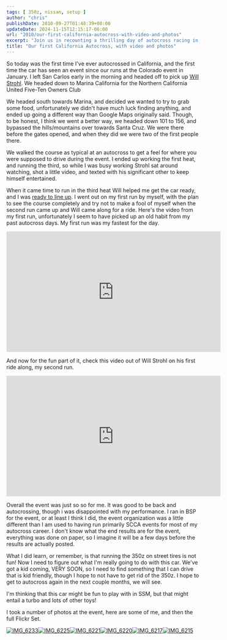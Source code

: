 ```yaml
---
tags: [ 350z, nissan, setup ]
author: "chris"
publishDate: 2010-09-27T01:48:39+00:00
updateDate: 2024-11-15T12:15:17-06:00
url: "2010/our-first-california-autocross-with-video-and-photos"
excerpt: "Join us in recounting a thrilling day of autocross racing in California, including course walk-throughs, heat runs, and personal insights."
title: "Our first California Autocross, with video and photos"
---
```


So today was the first time I've ever autocrossed in California, and the first time the car has seen an event since our runs at the Colorado event in January. I left San Carlos early in the morning and headed off to pick up <a href="https://www.willstrohl.com" >Will Strohl</a>. We headed down to Marina California for the Northern California United Five-Ten Owners Club 

We headed south towards Marina, and decided we wanted to try to grab some food, unfortunately we didn't have much luck finding anything, and ended up going a different way than Google Maps originally said. Though, to be honest, I think we went a better way, we headed down 101 to 156, and bypassed the hills/mountains over towards Santa Cruz. We were there before the gates opened, and when they did we were two of the first people there.

We walked the course as typical at an autocross to get a feel for where you were supposed to drive during the event. I ended up working the first heat, and running the third, so while I was busy working Strohl sat around watching, shot a little video, and texted with his significant other to keep himself entertained.

When it came time to run in the third heat Will helped me get the car ready, and I was <a href="https://twitpic.com/2sa58u" >ready to line up</a>. I went out on my first run by myself, with the plan to see the course completely and try not to make a fool of myself when the second run came up and Will came along for a ride. Here's the video from my first run, unfortunately I seem to have picked up an old habit from my past autocross days. My first run was my fastest for the day.


  <iframe width="560" height="315" src="https://www.youtube.com/embed/95ItS4Shce8?si=SBu6Ppz4dropBU_e" title="YouTube video player" frameborder="0" allow="accelerometer; autoplay; clipboard-write; encrypted-media; gyroscope; picture-in-picture; web-share" referrerpolicy="strict-origin-when-cross-origin" allowfullscreen></iframe>


And now for the fun part of it, check this video out of Will Strohl on his first ride along, my second run. 

<iframe width="560" height="315" src="https://www.youtube.com/embed/oW3_lPi4I_0?si=vpaJB9Nk7qQkvk7M" title="YouTube video player" frameborder="0" allow="accelerometer; autoplay; clipboard-write; encrypted-media; gyroscope; picture-in-picture; web-share" referrerpolicy="strict-origin-when-cross-origin" allowfullscreen></iframe>

Overall the event was just so so for me. It was good to be back and autocrossing, though i was disappointed with my performance. I ran in BSP for the event, or at least I think I did, the event organization was a little different than I am used to having run primarily SCCA events for most of my autocross career. I don't know what the end results are for the event, everything was done on paper, so I imagine it will be a few days before the results are actually posted.

What I did learn, or remember, is that running the 350z on street tires is not fun! Now I need to figure out what I'm really going to do with this car. We've got a kid coming, VERY SOON, so I need to find something that I can drive that is kid friendly, though I hope to not have to get rid of the 350z. I hope to get to autocross again in the next couple months, we will see. 

I'm thinking that this car might be fun to play with in SSM, but that might entail a turbo and lots of other toys!

I took a number of photos at the event, here are some of me, and then the full Flickr Set.

<a title="IMG_6233" href="https://www.flickr.com/photos/17726343@N00/5028892990/"><img border="0" alt="IMG_6233" src="https://static.flickr.com/4083/5028892990_cf3c425755_m.jpg" /></a><a title="IMG_6225" href="https://www.flickr.com/photos/17726343@N00/5028275443/"><img border="0" alt="IMG_6225" src="https://static.flickr.com/4091/5028275443_f27b042640_m.jpg" /></a><a title="IMG_6221" href="https://www.flickr.com/photos/17726343@N00/5028890414/"><img border="0" alt="IMG_6221" src="https://static.flickr.com/4130/5028890414_7988799ccb_m.jpg" /></a><a title="IMG_6220" href="https://www.flickr.com/photos/17726343@N00/5028889402/"><img border="0" alt="IMG_6220" src="https://static.flickr.com/4088/5028889402_99dbc9bc2e_m.jpg" /></a><a title="IMG_6217" href="https://www.flickr.com/photos/17726343@N00/5028271819/"><img border="0" alt="IMG_6217" src="https://static.flickr.com/4110/5028271819_3a2cb49499_m.jpg" /></a><a title="IMG_6215" href="https://www.flickr.com/photos/17726343@N00/5028270725/"><img border="0" alt="IMG_6215" src="https://static.flickr.com/4149/5028270725_e638b419aa_m.jpg" /></a>
